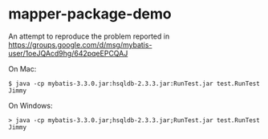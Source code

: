 # mapper-package-demo
An attempt to reproduce the problem reported in https://groups.google.com/d/msg/mybatis-user/1oeJQAcd9hg/642pqeEPCQAJ

On Mac:

```shell
$ java -cp mybatis-3.3.0.jar:hsqldb-2.3.3.jar:RunTest.jar test.RunTest
Jimmy
```

On Windows:

```shell
> java -cp mybatis-3.3.0.jar;hsqldb-2.3.3.jar;RunTest.jar test.RunTest
Jimmy

```
